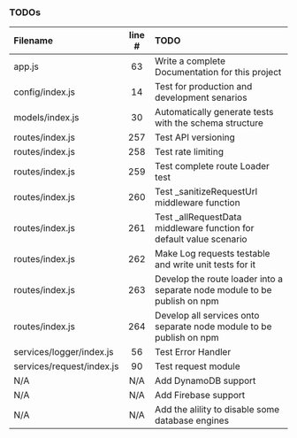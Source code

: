### TODOs
| Filename | line # | TODO
|:------|:------:|:------
| app.js | 63 | Write a complete Documentation for this project
| config/index.js | 14 | Test for production and development senarios
| models/index.js | 30 | Automatically generate tests with the schema structure
| routes/index.js | 257 | Test API versioning
| routes/index.js | 258 | Test rate limiting
| routes/index.js | 259 | Test complete route Loader test
| routes/index.js | 260 | Test _sanitizeRequestUrl middleware function
| routes/index.js | 261 | Test _allRequestData middleware function for default value scenario
| routes/index.js | 262 | Make Log requests testable and write unit tests for it
| routes/index.js | 263 | Develop the route loader into a separate node module to be publish on npm
| routes/index.js | 264 | Develop all services onto separate node module to be publish on npm
| services/logger/index.js | 56 | Test Error Handler
| services/request/index.js | 90 | Test request module
| N/A | N/A | Add DynamoDB support
| N/A | N/A | Add Firebase support
| N/A | N/A | Add the alility to disable some database engines
